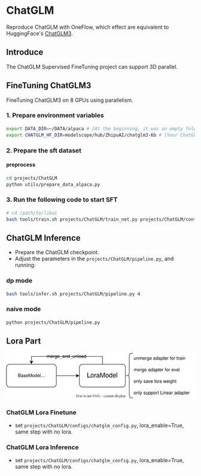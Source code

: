 # ChatGLM
Reproduce ChatGLM with OneFlow, which effect are equivalent to HuggingFace's [ChatGLM3](https://huggingface.co/THUDM/chatglm3-6b).

## Introduce
The ChatGLM Supervised FineTuning project can support 3D parallel.

## FineTuning ChatGLM3
FineTuning ChatGLM3 on 8 GPUs using parallelism.

### 1. Prepare environment variables
```bash
export DATA_DIR=~/DATA/alpaca # [At the beginning, it was an empty folder]
export CHATGLM_HF_DIR=modelscope/hub/ZhipuAI/chatglm3-6b # [Your ChatGLM huggingface path]
```

### 2. Prepare the sft dataset
#### preprocess
```bash
cd projects/ChatGLM
python utils/prepare_data_alpaca.py
```

### 3. Run the following code to start SFT
```bash
# cd /path/to/libai
bash tools/train.sh projects/ChatGLM/train_net.py projects/ChatGLM/configs/chatglm_sft.py 8
```

## ChatGLM Inference
- Prepare the ChatGLM checkpoint.
- Adjust the parameters in the `projects/ChatGLM/pipeline.py`, and running:
### dp mode
```bash
bash tools/infer.sh projects/ChatGLM/pipeline.py 4
```
### naive mode
```bash
python projects/ChatGLM/pipeline.py
```

## Lora Part
 ![lora_finetune](./images/lora_finetune.svg) 

### ChatGLM Lora Finetune

- set `projects/ChatGLM/configs/chatglm_config.py`, lora_enable=True, same step with no lora.

### ChatGLM Lora Inference
- set `projects/ChatGLM/configs/chatglm_config.py`, lora_enable=True, same step with no lora.
